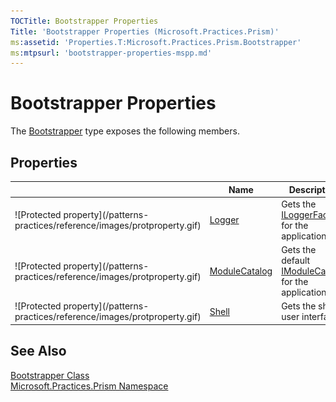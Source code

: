 ```yaml
---
TOCTitle: Bootstrapper Properties
Title: 'Bootstrapper Properties (Microsoft.Practices.Prism)'
ms:assetid: 'Properties.T:Microsoft.Practices.Prism.Bootstrapper'
ms:mtpsurl: 'bootstrapper-properties-mspp.md'
---
```



# Bootstrapper Properties

The [Bootstrapper](/patterns-practices/reference/bootstrapper-class-mspp) type exposes the following members.

## Properties

<table>

<thead>
<tr class="header">
<th> </th>
<th>Name</th>
<th>Description</th>
</tr>
</thead>
<tbody>
<tr class="odd">
<td>![Protected property](/patterns-practices/reference/images/protproperty.gif)</td>
<td><a href="/patterns-practices/reference/bootstrapper-logger-property-mspp">Logger</a></td>
<td><div class="summary">
Gets the <a href="/patterns-practices/reference/iloggerfacade-interface-mspp-logging">ILoggerFacade</a> for the application.
</div></td>
</tr>
<tr class="even">
<td>![Protected property](/patterns-practices/reference/images/protproperty.gif)</td>
<td><a href="/patterns-practices/reference/bootstrapper-modulecatalog-property-mspp">ModuleCatalog</a></td>
<td><div class="summary">
Gets the default <a href="/patterns-practices/reference/imodulecatalog-interface-mspp-modularity">IModuleCatalog</a> for the application.
</div></td>
</tr>
<tr class="odd">
<td>![Protected property](/patterns-practices/reference/images/protproperty.gif)</td>
<td><a href="/patterns-practices/reference/bootstrapper-shell-property-mspp">Shell</a></td>
<td><div class="summary">
Gets the shell user interface
</div></td>
</tr>
</tbody>
</table>

## See Also

[Bootstrapper Class](/patterns-practices/reference/bootstrapper-class-mspp)<br/>
[Microsoft.Practices.Prism Namespace](/patterns-practices/reference/mspp-namespace)<br/>